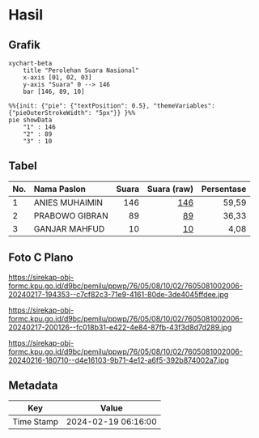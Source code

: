 # Hasil

## Grafik

```mermaid
xychart-beta
    title "Perolehan Suara Nasional"
    x-axis [01, 02, 03]
    y-axis "Suara" 0 --> 146
    bar [146, 89, 10]
```

```mermaid
%%{init: {"pie": {"textPosition": 0.5}, "themeVariables": {"pieOuterStrokeWidth": "5px"}} }%%
pie showData
    "1" : 146
    "2" : 89
    "3" : 10
```

## Tabel

| No. | Nama Paslon    | Suara | Suara (raw) | Persentase |
|:--- |:-------------- | -----:| -----------:| ----------:|
| 1   | ANIES MUHAIMIN | 146   | [146][p-1]  | 59,59      |
| 2   | PRABOWO GIBRAN | 89    | [89][p-2]   | 36,33      |
| 3   | GANJAR MAHFUD  | 10    | [10][p-3]   | 4,08       |


[p-1]: https://github.com/gigit-pemilu/pemilu-2024/blob/main/pilpres/hitung-suara/sub/76-sulawesi-barat/sub/05-majene/sub/08-banggae-timur/sub/1002-baruga/sub/006-tps/sub/paslon-1.txt
[p-2]: https://github.com/gigit-pemilu/pemilu-2024/blob/main/pilpres/hitung-suara/sub/76-sulawesi-barat/sub/05-majene/sub/08-banggae-timur/sub/1002-baruga/sub/006-tps/sub/paslon-2.txt
[p-3]: https://github.com/gigit-pemilu/pemilu-2024/blob/main/pilpres/hitung-suara/sub/76-sulawesi-barat/sub/05-majene/sub/08-banggae-timur/sub/1002-baruga/sub/006-tps/sub/paslon-3.txt

## Foto C Plano

https://sirekap-obj-formc.kpu.go.id/d9bc/pemilu/ppwp/76/05/08/10/02/7605081002006-20240217-194353--c7cf82c3-71e9-4161-80de-3de4045ffdee.jpg

https://sirekap-obj-formc.kpu.go.id/d9bc/pemilu/ppwp/76/05/08/10/02/7605081002006-20240217-200126--fc018b31-e422-4e84-87fb-43f3d8d7d289.jpg

https://sirekap-obj-formc.kpu.go.id/d9bc/pemilu/ppwp/76/05/08/10/02/7605081002006-20240216-180710--d4e16103-9b71-4e12-a6f5-392b874002a7.jpg


## Metadata

| Key        | Value               |
| ---------- | ------------------- |
| Time Stamp | 2024-02-19 06:16:00 |




